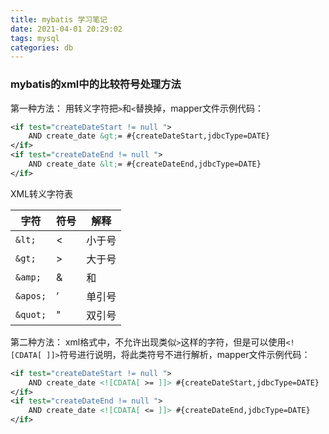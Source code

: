 ```yaml
---
title: mybatis 学习笔记
date: 2021-04-01 20:29:02
tags: mysql
categories: db
---
```


### mybatis的xml中的比较符号处理方法
第一种方法：
用转义字符把`>`和`<`替换掉，mapper文件示例代码：
``` xml
<if test="createDateStart != null ">
    AND create_date &gt;= #{createDateStart,jdbcType=DATE} 
</if>
<if test="createDateEnd != null ">
    AND create_date &lt;= #{createDateEnd,jdbcType=DATE} 
</if>
```

XML转义字符表

| 字符     | 符号 | 解释   |
| ----     | ---- | ----   |
| `&lt;`   |  <   | 小于号 |
| `&gt;`   |  >   | 大于号 |
| `&amp;`  |  &   | 和     |
| `&apos;` |  ’   | 单引号 |
| `&quot;` |  "   | 双引号 |


第二种方法：
xml格式中，不允许出现类似`>`这样的字符，但是可以使用`<![CDATA[ ]]>`符号进行说明，将此类符号不进行解析，mapper文件示例代码：
``` xml
<if test="createDateStart != null ">
    AND create_date <![CDATA[ >= ]]> #{createDateStart,jdbcType=DATE} 
</if>
<if test="createDateEnd != null ">
    AND create_date <![CDATA[ <= ]]> #{createDateEnd,jdbcType=DATE} 
</if>
```


